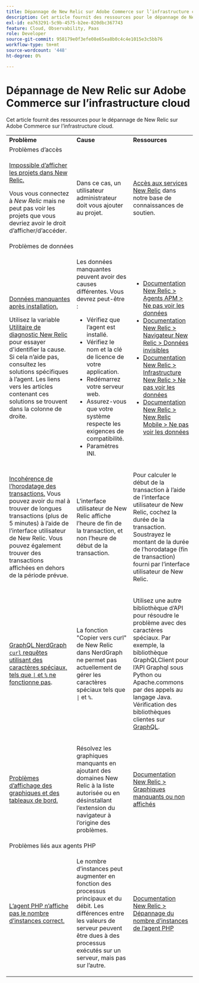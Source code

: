 ```yaml
---
title: Dépannage de New Relic sur Adobe Commerce sur l’infrastructure cloud
description: Cet article fournit des ressources pour le dépannage de New Relic sur Adobe Commerce sur l’infrastructure cloud.
exl-id: ea763291-5c9b-4575-b2ee-820dbc367743
feature: Cloud, Observability, Paas
role: Developer
source-git-commit: 958179e0f3efe08e65ea8b0c4c4e1015e3c5bb76
workflow-type: tm+mt
source-wordcount: '448'
ht-degree: 0%

---
```


# Dépannage de New Relic sur Adobe Commerce sur l’infrastructure cloud

Cet article fournit des ressources pour le dépannage de New Relic sur Adobe Commerce sur l’infrastructure cloud.

<table>
<tbody>
<tr>
<td class="wysiwyg-text-align-center"><strong>Problème</strong></td>
<td class="wysiwyg-text-align-center"><strong>Cause</strong></td>
<td class="wysiwyg-text-align-center"><strong>Ressources</strong></td>
</tr>
<tr>
<td class="wysiwyg-text-align-center" colspan="3">Problèmes d’accès</td>
</tr>
<tr>
<td>
<p><u>Impossible d’afficher les projets dans New Relic.</u></p>
<p>Vous vous connectez à <em>New Relic</em> mais ne peut pas voir les projets que vous devriez avoir le droit d’afficher/d’accéder.</p>
</td>
<td>
<p>Dans ce cas, un utilisateur administrateur doit vous ajouter au projet.</p>
</td>
<td>
<p><a href="https://experienceleague.adobe.com/docs/commerce-knowledge-base/kb/faq/access-new-relic-services.html">Accès aux services New Relic</a> dans notre base de connaissances de soutien.</p>
</td>
</tr>
<tr>
<td class="wysiwyg-text-align-center" colspan="3">Problèmes de données</td>
</tr>
<tr>
<td>
<p><u>Données manquantes après installation.</u></p>
<p>Utilisez la variable <a href="https://docs.newrelic.com/docs/agents/manage-apm-agents/troubleshooting/new-relic-diagnostics">Utilitaire de diagnostic New Relic</a> pour essayer d'identifier la cause. Si cela n’aide pas, consultez les solutions spécifiques à l’agent. Les liens vers les articles contenant ces solutions se trouvent dans la colonne de droite.</p>
</td>
<td>
<p>Les données manquantes peuvent avoir des causes différentes. Vous devrez peut-être :</p>
<ul>
<li>Vérifiez que l’agent est installé.</li>
<li>Vérifiez le nom et la clé de licence de votre application.</li>
<li>Redémarrez votre serveur web.</li>
<li>Assurez-vous que votre système respecte les exigences de compatibilité.</li>
<li>Paramètres INI.</li>
</ul>
</td>
<td>
<ul>
<li><a href="https://docs.newrelic.com/docs/agents/manage-apm-agents/troubleshooting/not-seeing-data#apm-agents">Documentation New Relic &gt; Agents APM &gt; Ne pas voir les données</a></li>
<li><a href="https://docs.newrelic.com/docs/agents/manage-apm-agents/troubleshooting/not-seeing-data#browser-agent">Documentation New Relic &gt; Navigateur New Relic &gt; Données invisibles</a></li>
<li><a href="https://docs.newrelic.com/docs/agents/manage-apm-agents/troubleshooting/not-seeing-data#infrastructure-agents">Documentation New Relic &gt; Infrastructure New Relic &gt; Ne pas voir les données</a></li>
<li><a href="https://docs.newrelic.com/docs/agents/manage-apm-agents/troubleshooting/not-seeing-data#mobile-agents">Documentation New Relic &gt; New Relic Mobile &gt; Ne pas voir les données</a></li>
</ul>
</td>
</tr>
<tr>
<td>
<p><u>Incohérence de l’horodatage des transactions.</u> Vous pouvez avoir du mal à trouver de longues transactions (plus de 5 minutes) à l’aide de l’interface utilisateur de New Relic. Vous pouvez également trouver des transactions affichées en dehors de la période prévue.</p>
</td>
<td>
<p>L’interface utilisateur de New Relic affiche l’heure de fin de la transaction, et non l’heure de début de la transaction.</p>
</td>
<td>
<p>Pour calculer le début de la transaction à l’aide de l’interface utilisateur de New Relic, cochez la durée de la transaction. Soustrayez le montant de la durée de l’horodatage (fin de transaction) fourni par l’interface utilisateur de New Relic.</p>
</td>
</tr>
<tr>
<td>
<p><u>GraphQL NerdGraph <code>curl</code> requêtes utilisant des caractères spéciaux, tels que <code>|</code> et <code>%</code> ne fonctionne pas</u>.</p>
</td>
<td>
<p>La fonction "Copier vers curl" de New Relic dans NerdGraph ne permet pas actuellement de gérer les caractères spéciaux tels que <code>|</code> et <code>%</code>.</p>
</td>
<td>
<p>Utilisez une autre bibliothèque d’API pour résoudre le problème avec des caractères spéciaux. Par exemple, la bibliothèque GraphQLClient pour l’API Graphql sous Python ou Apache.commons par des appels au langage Java. Vérification des bibliothèques clientes sur <a href="https://graphql.org/code/">GraphQL</a>.</p>
</td>
</tr>
<tr>
<td>
<p><u>Problèmes d’affichage des graphiques et des tableaux de bord.</u></p>
</td>
<td>
<p>Résolvez les graphiques manquants en ajoutant des domaines New Relic à la liste autorisée ou en désinstallant l’extension du navigateur à l’origine des problèmes.</p>
</td>
<td>
<p><a href="https://docs.newrelic.com/docs/apm/new-relic-apm/troubleshooting/charts-missing-or-do-not-render">Documentation New Relic &gt; Graphiques manquants ou non affichés</a> </p>
</td>
</tr>
<tr>
<td class="wysiwyg-text-align-center" colspan="3">Problèmes liés aux agents PHP</td>
</tr>
<tr>
<td>
<p><u>L’agent PHP n’affiche pas le nombre d’instances correct.</u></p>
</td>
<td>
<p>Le nombre d’instances peut augmenter en fonction des processus principaux et du débit. Les différences entre les valeurs de serveur peuvent être dues à des processus exécutés sur un serveur, mais pas sur l’autre.</p>
</td>
<td>
<p><a href="https://docs.newrelic.com/docs/agents/php-agent/troubleshooting/troubleshoot-php-agent-instance-count">Documentation New Relic &gt; Dépannage du nombre d’instances de l’agent PHP</a> </p>
</td>
</tr>
</tbody>
</table>
